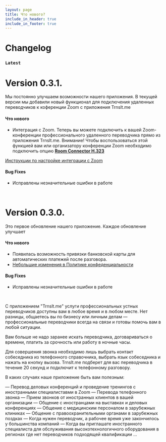 ```yaml
---
layout: page
title: Что нового?
include_in_header: true
include_in_footer: true
---
```


# Changelog

### `Latest`

# **Version 0.3.1.**

Мы постоянно улучшаем возможности нашего приложения. В текущей версии мы добавили новый функционал для подключения удаленных переводчиков к коференции Zoom с приложения Trnslt.me

#### Что нового

- Интеграция с Zoom. Теперь вы можете подключить к вашей Zoom-конференции профессионального удаленного переводчика прямо из приложения Trnslt.me. Внимание! Чтобы воспользоваться этой функцией вам или организатору конференции Zoom необходимо подключить опцию **[Room Connector H.323](https://zoom.us/pricing)**

[Инструкции по настройке интеграции с Zoom](/zoom-help-ru/)

#### Bug Fixes

- Исправлены незначительные ошибки в работе

<br>

# **Version 0.3.0.**

Это первое обновление нашего приложение. Каждое обновление улучшает

#### Что нового

- Появилась возможность привязки банковской карты для автоматических платежей после разговора.
- [Небольшие изменения в Политике конфеденциальности](/privacypolicy)

#### Bug Fixes

- Исправлены незначительные ошибки в работе

<br>

С приложением "Trnslt.me" услуги профессиональных устных переводчиков доступны вам в любое время и в любом месте. Нет разницы, общаетесь вы по бизнесу или личным делам — профессиональные переводчики всегда на связи и готовы помочь вам в любой ситуации.

Вам больше не надо заранее искать переводчика, договариваться о времени, платить за срочность или работу в ночные часы.

Для совершения звонка необходимо лишь выбрать контакт собеседника из телефонного справочника, выбрать язык собеседника и нажать на кнопку вызова. Trnslt.me подберет для вас переводчика в течение 20 секунд и подключит к телефонному разговору.

В каких случаях наше приложение быть вам полезным:

— Перевод деловых конференций и проведение тренингов с иностранными специалиставми в Zoom
— Перевода телефонного звонка
— Прием звонков от иностранных клиентов в вашей организации
— Общение с иностранцами на выставках и деловых конференциях
— Общение с медицинским персоналом в зарубежных клиниках
— Общение с правоохранительными органами в зарубежных поздках
— Когда нужен переводчик, а рабочее время уже закончилось у большинства компаний
— Когда вы приглашате иностранного специалиста для обслуживания высокотехнологичного оборудования в регионах где нет переводчиков подходящей квалификации ...
